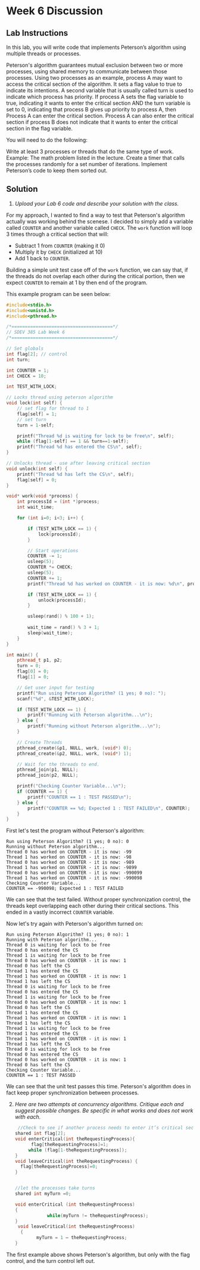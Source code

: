 # Week 6 Discussion

## Lab Instructions

In this lab, you will write code that implements Peterson’s algorithm using multiple threads or processes.

Peterson's algorithm guarantees mutual exclusion between two or more processes, using shared memory to communicate between those processes. Using two processes as an example, process A may want to access the critical section of the algorithm. It sets a flag value to true to indicate its intentions. A second variable that is usually called turn is used to indicate which process has priority. If process A sets the flag variable to true, indicating it wants to enter the critical section AND the turn variable is set to 0, indicating that process B gives up priority to process A, then Process A can enter the critical section. Process A can also enter the critical section if process B does not indicate that it wants to enter the critical section in the flag variable.

You will need to do the following:

Write at least 3 processes or threads that do the same type of work. Example: The math problem listed in the lecture.
Create a timer that calls the processes randomly for a set number of iterations.
Implement Peterson’s code to keep them sorted out.

## Solution

1. *Upload your Lab 6 code and describe your solution with the class.*

For my approach, I wanted to find a way to test that Peterson's algorithm actually was working behind the scenese. I decided to simply add a variable called `COUNTER` and another variable called `CHECK`. The `work` function will loop 3 times through a critical section that will:
- Subtract 1 from `COUNTER` (making it 0)
- Multiply it by `CHECK` (initialized at 10)
- Add 1 back to `COUNTER`.

Building a simple unit test case off of the `work` function, we can say that, if the threads do not overlap each other during the critical portion, then we expect `COUNTER` to remain at 1 by then end of the program.

This example program can be seen below:

```c++
#include<stdio.h>
#include<unistd.h>
#include<pthread.h>

/*======================================*/
// SDEV 385 Lab Week 6 
/*======================================*/

// Set globals
int flag[2]; // control
int turn;

int COUNTER = 1;
int CHECK = 10;

int TEST_WITH_LOCK;

// Locks thread using peterson algorithm
void lock(int self) {
    // set flag for thread to 1
    flag[self] = 1;
    // set turn
    turn = 1-self;

    printf("Thread %d is waiting for lock to be free\n", self);
    while (flag[1-self] == 1 && turn==1-self);
    printf("Thread %d has entered the CS\n", self);
}

// Unlocks thread - use after leaving critical section
void unlock(int self) {
    printf("Thread %d has left the CS\n", self);
    flag[self] = 0;
}

void* work(void *process) {
    int processId = (int *)process;
    int wait_time;

    for (int i=0; i<3; i++) {

        if (TEST_WITH_LOCK == 1) {
            lock(processId);
        }

        // Start operations
        COUNTER -= 1;
        usleep(5);
        COUNTER *= CHECK;
        usleep(5);
        COUNTER += 1;
        printf("Thread %d has worked on COUNTER - it is now: %d\n", processId, COUNTER);

        if (TEST_WITH_LOCK == 1) {
            unlock(processId);
        }

        usleep(rand() % 100 + 1);
        
        wait_time = rand() % 3 + 1;
        sleep(wait_time);
    }
}

int main() {
    pthread_t p1, p2;
    turn = 0;
    flag[0] = 0;
    flag[1] = 0;

    // Get user input for testing
    printf("Run using Peterson Algorithm? (1 yes; 0 no): ");
    scanf("%d", &TEST_WITH_LOCK);

    if (TEST_WITH_LOCK == 1) {
        printf("Running with Peterson algorithm...\n");
    } else {
        printf("Running without Peterson algorithm...\n");
    }

    // Create Threads
    pthread_create(&p1, NULL, work, (void*) 0);
    pthread_create(&p2, NULL, work, (void*) 1);

    // Wait for the threads to end. 
    pthread_join(p1, NULL); 
    pthread_join(p2, NULL); 

    printf("Checking Counter Variable...\n");
    if (COUNTER == 1) {
        printf("COUNTER == 1 : TEST PASSED\n");
    } else {
        printf("COUNTER == %d; Expected 1 : TEST FAILED\n", COUNTER);
    }
}
```

First let's test the program without Peterson's algorithm:

```
Run using Peterson Algorithm? (1 yes; 0 no): 0
Running without Peterson algorithm...
Thread 0 has worked on COUNTER - it is now: -99
Thread 1 has worked on COUNTER - it is now: -98
Thread 0 has worked on COUNTER - it is now: -989
Thread 1 has worked on COUNTER - it is now: -9899
Thread 0 has worked on COUNTER - it is now: -990099
Thread 1 has worked on COUNTER - it is now: -990098
Checking Counter Variable...
COUNTER == -990098; Expected 1 : TEST FAILED
```

We can see that the test failed. Without proper synchronization control, the threads kept overlapping each other during their critical sections. This ended in a vastly incorrect `COUNTER` variable.

Now let's try again with Peterson's algorithm turned on:

```
Run using Peterson Algorithm? (1 yes; 0 no): 1
Running with Peterson algorithm...
Thread 0 is waiting for lock to be free
Thread 0 has entered the CS
Thread 1 is waiting for lock to be free
Thread 0 has worked on COUNTER - it is now: 1
Thread 0 has left the CS
Thread 1 has entered the CS
Thread 1 has worked on COUNTER - it is now: 1
Thread 1 has left the CS
Thread 0 is waiting for lock to be free
Thread 0 has entered the CS
Thread 1 is waiting for lock to be free
Thread 0 has worked on COUNTER - it is now: 1
Thread 0 has left the CS
Thread 1 has entered the CS
Thread 1 has worked on COUNTER - it is now: 1
Thread 1 has left the CS
Thread 1 is waiting for lock to be free
Thread 1 has entered the CS
Thread 1 has worked on COUNTER - it is now: 1
Thread 1 has left the CS
Thread 0 is waiting for lock to be free
Thread 0 has entered the CS
Thread 0 has worked on COUNTER - it is now: 1
Thread 0 has left the CS
Checking Counter Variable...
COUNTER == 1 : TEST PASSED
```

We can see that the unit test passes this time. Peterson's algorithm does in fact keep proper synchronization between processes.

2. *Here are two attempts at concurrency algorithms. Critique each and suggest possible changes. Be specific in what works and does not work with each.*

    ```c++
     //Check to see if another process needs to enter it’s critical section
    shared int flag[2];
    void enterCritical(int theRequestingProcess){
          flag[theRequestingProcess]=1;
         while (flag[1-theRequestingProcess]);
    }
    void leaveCritical(int theRequestingProcess) {
      flag[theRequestingProcess]=0;
    }


    //let the processes take turns
    shared int myTurn =0;

    void enterCritical (int theRequestingProcess)
    {
                while(myTurn != theRequestingProcess);
    }
     void leaveCritical(int theRequestingProcess)
      {
            myTurn = 1 – theRequestingProcess;
    }
    ```

The first example above shows Peterson's algorithm, but only with the flag control, and the turn control left out.

